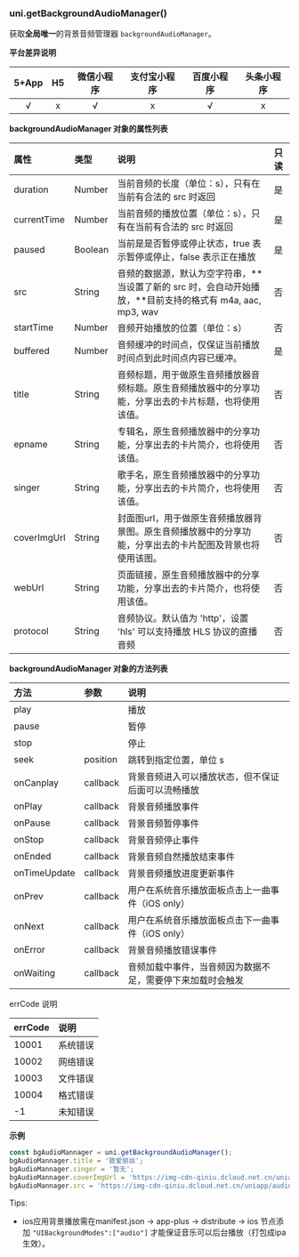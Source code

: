 ### uni.getBackgroundAudioManager()
获取**全局唯一**的背景音频管理器 ``backgroundAudioManager``。

**平台差异说明**

|5+App|H5|微信小程序|支付宝小程序|百度小程序|头条小程序|
|:-:|:-:|:-:|:-:|:-:|:-:|
|√|x|√|x|√|x|

**backgroundAudioManager 对象的属性列表**

|属性|类型|说明|只读|
|:-|:-|:-|:-|
|duration|Number|当前音频的长度（单位：s），只有在当前有合法的 src 时返回|是|
|currentTime|Number|当前音频的播放位置（单位：s），只有在当前有合法的 src 时返回|是|
|paused|Boolean|当前是是否暂停或停止状态，true 表示暂停或停止，false 表示正在播放|是|
|src|String|音频的数据源，默认为空字符串，**当设置了新的 src 时，会自动开始播放，**目前支持的格式有 m4a, aac, mp3, wav|否|
|startTime|Number|音频开始播放的位置（单位：s）|否|
|buffered|Number|音频缓冲的时间点，仅保证当前播放时间点到此时间点内容已缓冲。|是|
|title|String|音频标题，用于做原生音频播放器音频标题。原生音频播放器中的分享功能，分享出去的卡片标题，也将使用该值。|否|
|epname|String|专辑名，原生音频播放器中的分享功能，分享出去的卡片简介，也将使用该值。|否|
|singer|String|歌手名，原生音频播放器中的分享功能，分享出去的卡片简介，也将使用该值。|否|
|coverImgUrl|String|封面图url，用于做原生音频播放器背景图。原生音频播放器中的分享功能，分享出去的卡片配图及背景也将使用该图。|否|
|webUrl|String|页面链接，原生音频播放器中的分享功能，分享出去的卡片简介，也将使用该值。|否|
|protocol|String|音频协议。默认值为 'http'，设置 'hls' 可以支持播放 HLS 协议的直播音频|否|

**backgroundAudioManager 对象的方法列表**

|方法|参数|说明|
|:-|:-|:-|
|play||播放|
|pause||暂停|
|stop||停止|
|seek|position|跳转到指定位置，单位 s|
|onCanplay|callback|背景音频进入可以播放状态，但不保证后面可以流畅播放|
|onPlay|callback|背景音频播放事件|
|onPause|callback|背景音频暂停事件|
|onStop|callback|背景音频停止事件|
|onEnded|callback|背景音频自然播放结束事件|
|onTimeUpdate|callback|背景音频播放进度更新事件|
|onPrev|callback|用户在系统音乐播放面板点击上一曲事件（iOS only）|
|onNext|callback|用户在系统音乐播放面板点击下一曲事件（iOS only）|
|onError|callback|背景音频播放错误事件|
|onWaiting|callback|音频加载中事件，当音频因为数据不足，需要停下来加载时会触发|

errCode 说明

|errCode|说明|
|:-|:-|
|10001|系统错误|
|10002|网络错误|
|10003|文件错误|
|10004|格式错误|
|-1|未知错误|

**示例**

```javascript
const bgAudioMannager = uni.getBackgroundAudioManager();
bgAudioMannager.title = '致爱丽丝';
bgAudioMannager.singer = '暂无';
bgAudioMannager.coverImgUrl = 'https://img-cdn-qiniu.dcloud.net.cn/uniapp/audio/music.jpg';
bgAudioMannager.src = 'https://img-cdn-qiniu.dcloud.net.cn/uniapp/audio/music.mp3';
```


Tips:

* ios应用背景播放需在manifest.json -> app-plus -> distribute -> ios 节点添加 ``"UIBackgroundModes":["audio"]`` 才能保证音乐可以后台播放（打包成ipa生效）。